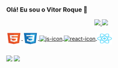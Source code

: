 ### Olá! Eu sou o Vitor Roque 👋

<div align="center">
  <a href="https://github.com/VitorRoque1">
  <img height="165em" src="https://github-readme-stats.vercel.app/api?username=VitorRoque1&show_icons=true&theme=dark&include_all_commits=true&count_private=true"/>
  <img height="165em" src="https://github-readme-stats.vercel.app/api/top-langs/?username=VitorRoque1&layout=compact&langs_count=7&theme=dark"/>
</div>
  
<div style="display: inline_block"><br>
  <img align="center" alt="HTML" height="30" width="40" src="https://raw.githubusercontent.com/devicons/devicon/master/icons/html5/html5-original.svg">
  <img align="center" alt="CSS" height="30" width="40" src="https://raw.githubusercontent.com/devicons/devicon/master/icons/css3/css3-original.svg">
  <img align="center" height="30" width="40" alt="js-icon"  src="https://user-images.githubusercontent.com/25181517/121405384-444d7300-c95d-11eb-959f-913020d3bf90.png">
    <img align="center" height="30" width="40" alt="react-icon" src="https://user-images.githubusercontent.com/25181517/121405754-b4f48f80-c95d-11eb-8893-fc325bde617f.png">
  <img align="center" alt="React" height="30" width="40" src="https://raw.githubusercontent.com/devicons/devicon/master/icons/react/react-original.svg">
</div>
  
  


##
  
<div> 
  <a href="https://www.linkedin.com/in/vitor-roque-dos-santos/" target="_blank"><img src="https://img.shields.io/badge/-LinkedIn-%230077B5?style=for-the-badge&logo=linkedin&logoColor=white" target="_blank"></a> 
  <a href = "vitorsantosvr2@gmail.com"><img src="https://img.shields.io/badge/-Gmail-%23333?style=for-the-badge&logo=gmail&logoColor=white" target="_blank"></a>

